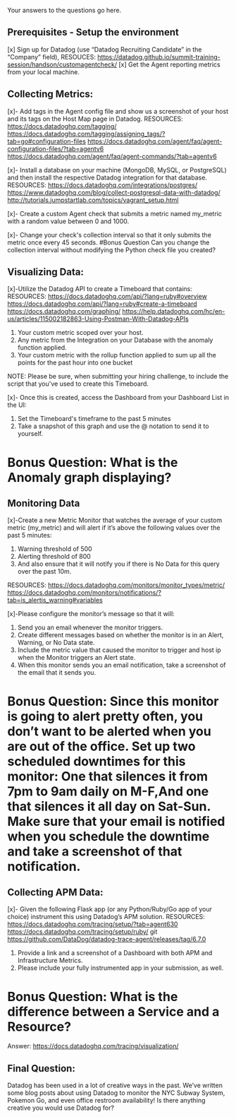 Your answers to the questions go here.

## Prerequisites - Setup the environment
[x] Sign up for Datadog (use “Datadog Recruiting Candidate” in the “Company” field),
RESOUCES: https://datadog.github.io/summit-training-session/handson/customagentcheck/
[x] Get the Agent reporting metrics from your local machine.

## Collecting Metrics:
[x]- Add tags in the Agent config file and show us a screenshot of your host and its tags on the Host Map page in Datadog.
RESOURCES: 
https://docs.datadoghq.com/tagging/
https://docs.datadoghq.com/tagging/assigning_tags/?tab=go#configuration-files
https://docs.datadoghq.com/agent/faq/agent-configuration-files/?tab=agentv6
https://docs.datadoghq.com/agent/faq/agent-commands/?tab=agentv6

[x]- Install a database on your machine (MongoDB, MySQL, or PostgreSQL) and then install the respective Datadog integration for that database.
RESOURCES:
https://docs.datadoghq.com/integrations/postgres/
https://www.datadoghq.com/blog/collect-postgresql-data-with-datadog/
http://tutorials.jumpstartlab.com/topics/vagrant_setup.html

[x]- Create a custom Agent check that submits a metric named my_metric with a random value between 0 and 1000.

[x]- Change your check's collection interval so that it only submits the metric once every 45 seconds.
#Bonus Question Can you change the collection interval without modifying the Python check file you created?

## Visualizing Data:
[x]-Utilize the Datadog API to create a Timeboard that contains:
RESOURCES:
https://docs.datadoghq.com/api/?lang=ruby#overview
https://docs.datadoghq.com/api/?lang=ruby#create-a-timeboard
https://docs.datadoghq.com/graphing/
https://help.datadoghq.com/hc/en-us/articles/115002182863-Using-Postman-With-Datadog-APIs

1. Your custom metric scoped over your host.
2. Any metric from the Integration on your Database with the anomaly function applied.
3. Your custom metric with the rollup function applied to sum up all the points for the past hour into one bucket

NOTE: Please be sure, when submitting your hiring challenge, to include the script that you've used to create this Timeboard.

[x]- Once this is created, access the Dashboard from your Dashboard List in the UI:
1. Set the Timeboard's timeframe to the past 5 minutes
2. Take a snapshot of this graph and use the @ notation to send it to yourself.
# Bonus Question: What is the Anomaly graph displaying?

## Monitoring Data
[x]-Create a new Metric Monitor that watches the average of your custom metric (my_metric) and will alert if it’s above the following values over the past 5 minutes:
1. Warning threshold of 500
2. Alerting threshold of 800
3. And also ensure that it will notify you if there is No Data for this query over the past 10m.

RESOURCES:
https://docs.datadoghq.com/monitors/monitor_types/metric/
https://docs.datadoghq.com/monitors/notifications/?tab=is_alertis_warning#variables

[x]-Please configure the monitor’s message so that it will:
1. Send you an email whenever the monitor triggers.
2. Create different messages based on whether the monitor is in an Alert, Warning, or No Data state.
3. Include the metric value that caused the monitor to trigger and host ip when the Monitor triggers an Alert state.
4. When this monitor sends you an email notification, take a screenshot of the email that it sends you.
# Bonus Question: Since this monitor is going to alert pretty often, you don’t want to be alerted when you are out of the office. Set up two scheduled downtimes for this monitor: One that silences it from 7pm to 9am daily on M-F,And one that silences it all day on Sat-Sun. Make sure that your email is notified when you schedule the downtime and take a screenshot of that notification.

## Collecting APM Data:
[x]- Given the following Flask app (or any Python/Ruby/Go app of your choice) instrument this using Datadog’s APM solution. 
RESOURCES:
https://docs.datadoghq.com/tracing/setup/?tab=agent630
https://docs.datadoghq.com/tracing/setup/ruby/
git 
https://github.com/DataDog/datadog-trace-agent/releases/tag/6.7.0

1. Provide a link and a screenshot of a Dashboard with both APM and Infrastructure Metrics.
2. Please include your fully instrumented app in your submission, as well.
# Bonus Question: What is the difference between a Service and a Resource?
Answer: 
https://docs.datadoghq.com/tracing/visualization/

## Final Question:
Datadog has been used in a lot of creative ways in the past. We’ve written some blog posts about using Datadog to monitor the NYC Subway System, Pokemon Go, and even office restroom availability! Is there anything creative you would use Datadog for?


